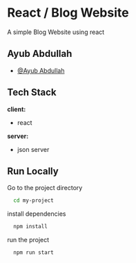# React / Blog Website

A simple Blog Website using react

## Ayub Abdullah

- [@Ayub Abdullah](https://www.github.com/ayubabdullah)

## Tech Stack

**client:**

- react

**server:**

- json server

## Run Locally

Go to the project directory

```bash
  cd my-project
```

install dependencies

```bash
  npm install
```

run the project

```bash
  npm run start
```
